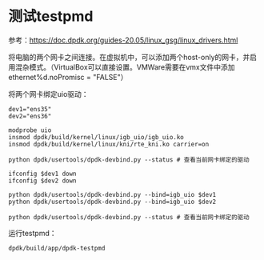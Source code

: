 # 测试testpmd

参考：<https://doc.dpdk.org/guides-20.05/linux_gsg/linux_drivers.html>

将电脑的两个网卡之间连接。在虚拟机中，可以添加两个host-only的网卡，并启用混杂模式。（VirtualBox可以直接设置。VMWare需要在vmx文件中添加ethernet%d.noPromisc = "FALSE"）

将两个网卡绑定uio驱动：

```shell
dev1="ens35"
dev2="ens36"

modprobe uio
insmod dpdk/build/kernel/linux/igb_uio/igb_uio.ko
insmod dpdk/build/kernel/linux/kni/rte_kni.ko carrier=on

python dpdk/usertools/dpdk-devbind.py --status # 查看当前网卡绑定的驱动

ifconfig $dev1 down
ifconfig $dev2 down

python dpdk/usertools/dpdk-devbind.py --bind=igb_uio $dev1
python dpdk/usertools/dpdk-devbind.py --bind=igb_uio $dev2

python dpdk/usertools/dpdk-devbind.py --status # 查看当前网卡绑定的驱动
```

运行testpmd：

```shell
dpdk/build/app/dpdk-testpmd
```
